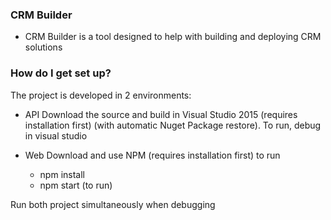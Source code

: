 ### CRM Builder ###

* CRM Builder is a tool designed to help with building and deploying CRM solutions 

### How do I get set up? ###

The project is developed in 2 environments:

* API
Download the source and build in Visual Studio 2015 (requires installation first) (with automatic Nuget Package restore). To run, debug in visual studio

* Web
Download and use NPM (requires installation first) to run
  - npm install
  - npm start (to run)
  
Run both project simultaneously when debugging
